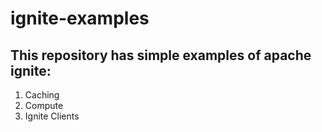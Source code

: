 # ignite-examples

## This repository has simple examples of apache ignite:
1. Caching
2. Compute
3. Ignite Clients
